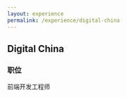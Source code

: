 ```yaml
---
layout: experience
permalink: /experience/digital-china
---
```


## Digital China

### 职位

前端开发工程师

